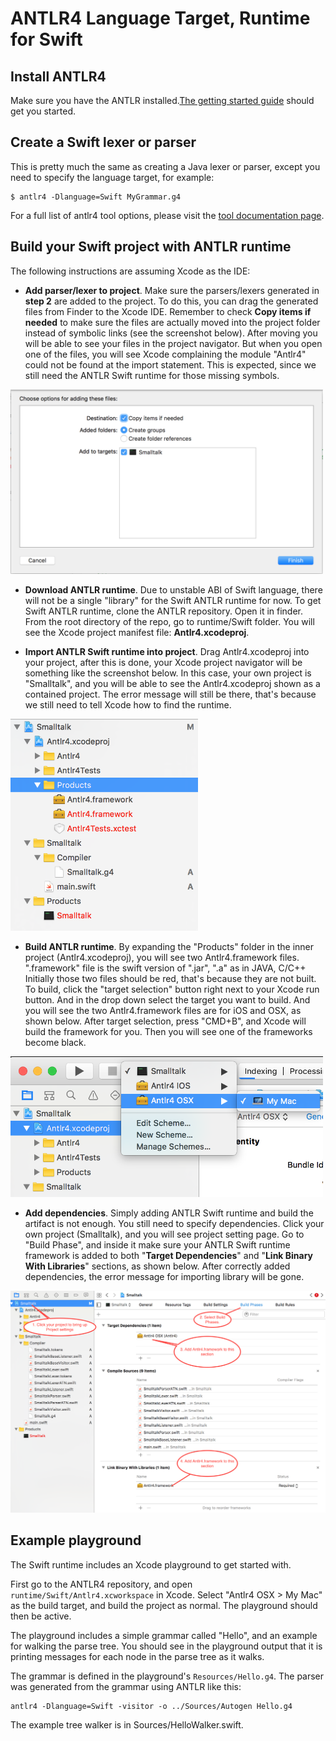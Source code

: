 # ANTLR4 Language Target, Runtime for Swift

## Install ANTLR4

Make sure you have the ANTLR
installed.[The getting started guide](getting-started.md) should get
you started.

## Create a Swift lexer or parser 
This is pretty much the same as creating a Java lexer or parser, 
except you need to specify the language target, for example:

``` 
$ antlr4 -Dlanguage=Swift MyGrammar.g4 
``` 
For a full list of antlr4 tool options, please visit the
[tool documentation page](tool-options.md).

## Build your Swift project with ANTLR runtime

The following instructions are assuming Xcode as the IDE:

* __Add parser/lexer to project__. Make sure the parsers/lexers
generated in __step 2__ are added to the project. To do this, you can
drag the generated files from Finder to the Xcode IDE. Remember to
check __Copy items if needed__ to make sure the files are actually
moved into the project folder instead of symbolic links (see the
screenshot below). After moving you will be able to see your files in
the project navigator. But when you open one of the files, you will
see Xcode complaining the module "Antlr4" could not be found at the
import statement. This is expected, since we still need the ANTLR
Swift runtime for those missing symbols.

<img src=images/dragfile.png width="500">

* __Download ANTLR runtime__. Due to unstable ABI of Swift language,
there will not be a single "library" for the Swift ANTLR runtime for
now.  To get Swift ANTLR runtime, clone the ANTLR repository. Open it
in finder. From the root directory of the repo, go to runtime/Swift
folder.  You will see the Xcode project manifest file:
__Antlr4.xcodeproj__.

* __Import ANTLR Swift runtime into project__. Drag Antlr4.xcodeproj
into your project, after this is done, your Xcode project navigator
will be something like the screenshot below. In this case, your own
project is "Smalltalk", and you will be able to see the
Antlr4.xcodeproj shown as a contained project. The error message will
still be there, that's because we still need to tell Xcode how to find
the runtime.

<img src=images/xcodenav.png width="300">

* __Build ANTLR runtime__. By expanding the "Products" folder in the
inner project (Antlr4.xcodeproj), you will see two Antlr4.framework
files. ".framework" file is the swift version of ".jar", ".a" as in
JAVA, C/C++ Initially those two files should be red, that's because
they are not built. To build, click the "target selection" button
right next to your Xcode run button. And in the drop down select the
target you want to build. And you will see the two Antlr4.framework
files are for iOS and OSX, as shown below. After target selection,
press "CMD+B", and Xcode will build the framework for you. Then you
will see one of the frameworks become black.

<img src=images/targetselection.png width="500">

* __Add dependencies__. Simply adding ANTLR Swift runtime and build
the artifact is not enough. You still need to specify
dependencies. Click your own project (Smalltalk), and you will see
project setting page. Go to "Build Phase", and inside it make sure
your ANTLR Swift runtime framework is added to both "__Target
Dependencies__" and "__Link Binary With Libraries__" sections, as
shown below. After correctly added dependencies, the error message for
importing library will be gone.

<img src=images/xcodedep.png width="800">

## Example playground

The Swift runtime includes an Xcode playground to get started with.

First go to the ANTLR4 repository, and open
`runtime/Swift/Antlr4.xcworkspace` in Xcode.  Select "Antlr4 OSX > My
Mac" as the build target, and build the project as normal. The
playground should then be active.

The playground includes a simple grammar called "Hello", and an
example for walking the parse tree.  You should see in the playground
output that it is printing messages for each node in the parse tree as
it walks.

The grammar is defined in the playground's `Resources/Hello.g4`.  The
parser was generated from the grammar using ANTLR like this:

``` 
antlr4 -Dlanguage=Swift -visitor -o ../Sources/Autogen Hello.g4
```

The example tree walker is in Sources/HelloWalker.swift.
 

